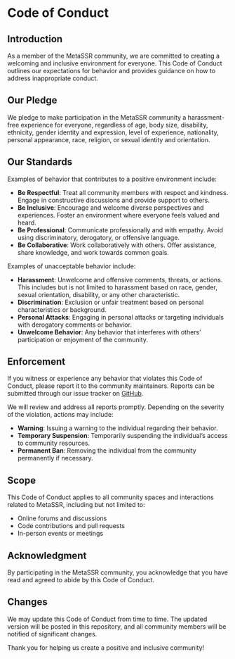 # Code of Conduct

## Introduction

As a member of the MetaSSR community, we are committed to creating a welcoming and inclusive environment for everyone. This Code of Conduct outlines our expectations for behavior and provides guidance on how to address inappropriate conduct.

## Our Pledge

We pledge to make participation in the MetaSSR community a harassment-free experience for everyone, regardless of age, body size, disability, ethnicity, gender identity and expression, level of experience, nationality, personal appearance, race, religion, or sexual identity and orientation.

## Our Standards

Examples of behavior that contributes to a positive environment include:

- **Be Respectful**: Treat all community members with respect and kindness. Engage in constructive discussions and provide support to others.
- **Be Inclusive**: Encourage and welcome diverse perspectives and experiences. Foster an environment where everyone feels valued and heard.
- **Be Professional**: Communicate professionally and with empathy. Avoid using discriminatory, derogatory, or offensive language.
- **Be Collaborative**: Work collaboratively with others. Offer assistance, share knowledge, and work towards common goals.

Examples of unacceptable behavior include:

- **Harassment**: Unwelcome and offensive comments, threats, or actions. This includes but is not limited to harassment based on race, gender, sexual orientation, disability, or any other characteristic.
- **Discrimination**: Exclusion or unfair treatment based on personal characteristics or background.
- **Personal Attacks**: Engaging in personal attacks or targeting individuals with derogatory comments or behavior.
- **Unwelcome Behavior**: Any behavior that interferes with others’ participation or enjoyment of the community.

## Enforcement

If you witness or experience any behavior that violates this Code of Conduct, please report it to the community maintainers. Reports can be submitted through our issue tracker on [GitHub](https://github.com/metacall/rust-http-ssr/issues).

We will review and address all reports promptly. Depending on the severity of the violation, actions may include:

- **Warning**: Issuing a warning to the individual regarding their behavior.
- **Temporary Suspension**: Temporarily suspending the individual’s access to community resources.
- **Permanent Ban**: Removing the individual from the community permanently if necessary.

## Scope

This Code of Conduct applies to all community spaces and interactions related to MetaSSR, including but not limited to:

- Online forums and discussions
- Code contributions and pull requests
- In-person events or meetings

## Acknowledgment

By participating in the MetaSSR community, you acknowledge that you have read and agreed to abide by this Code of Conduct.

## Changes

We may update this Code of Conduct from time to time. The updated version will be posted in this repository, and all community members will be notified of significant changes.

Thank you for helping us create a positive and inclusive community!


